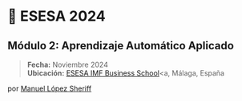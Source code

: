 # 📘 ESESA 2024 

## Módulo 2: Aprendizaje Automático Aplicado

> **Fecha:** Noviembre 2024  
> **Ubicación:** [ESESA IMF Business School](https://aprendeconimf.com)<a, Málaga, España

por <a href="https://www.linkedin.com/in/sheriff-data/" target="_blank" rel="noopener noreferrer">Manuel López Sheriff</a>
